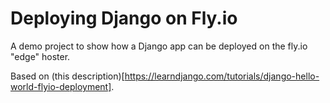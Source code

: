 # Deploying Django on Fly.io

A demo project to show how a Django app can be deployed on the fly.io "edge" hoster.

Based on (this description)[https://learndjango.com/tutorials/django-hello-world-flyio-deployment].
